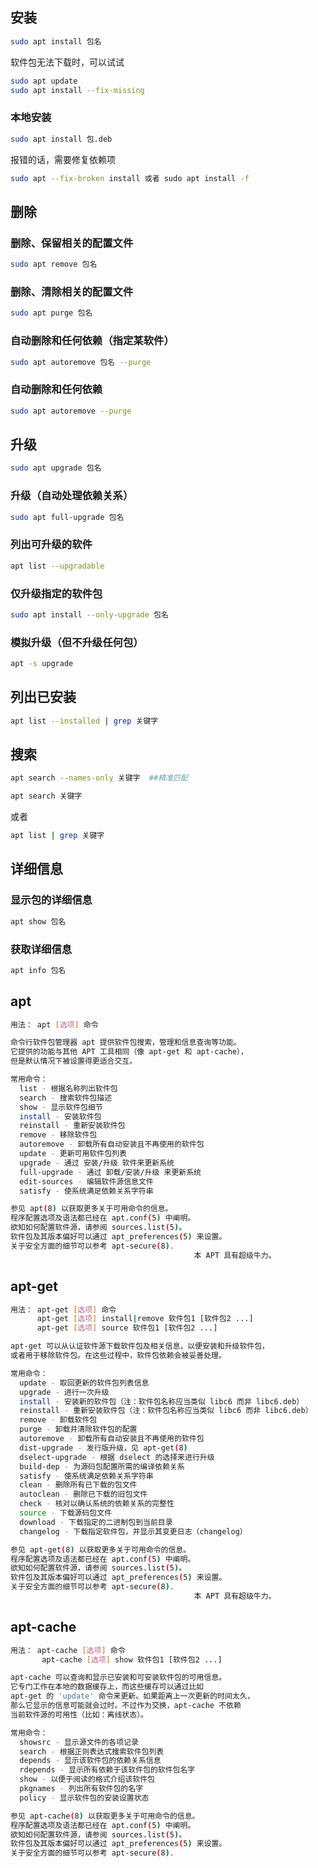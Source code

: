 ## 安装

```sh
sudo apt install 包名
```

软件包无法下载时，可以试试

```sh
sudo apt update
sudo apt install --fix-missing
```

### 本地安装

```sh
sudo apt install 包.deb
```

报错的话，需要修复依赖项

```sh
sudo apt --fix-broken install 或者 sudo apt install -f
```

## 删除

### 删除、保留相关的配置文件

```sh
sudo apt remove 包名
```

### 删除、清除相关的配置文件

```sh
sudo apt purge 包名
```

### 自动删除和任何依赖（指定某软件）

```sh
sudo apt autoremove 包名 --purge
```

### 自动删除和任何依赖

```sh
sudo apt autoremove --purge
```

## 升级

```sh
sudo apt upgrade 包名
```

### 升级（自动处理依赖关系）

```sh
sudo apt full-upgrade 包名
```

### 列出可升级的软件

```sh
apt list --upgradable
```

### 仅升级指定的软件包

```sh
sudo apt install --only-upgrade 包名
```

### 模拟升级（但不升级任何包）

```sh
apt -s upgrade
```

## 列出已安装

```sh
apt list --installed | grep 关键字
```

## 搜索

```sh
apt search --names-only 关键字  ##精准匹配
```

```sh
apt search 关键字
```

或者

```sh
apt list | grep 关键字
```

## 详细信息

### 显示包的详细信息

```sh
apt show 包名
```

### 获取详细信息

```sh
apt info 包名
```

## apt

```sh
用法： apt [选项] 命令

命令行软件包管理器 apt 提供软件包搜索，管理和信息查询等功能。
它提供的功能与其他 APT 工具相同（像 apt-get 和 apt-cache），
但是默认情况下被设置得更适合交互。

常用命令：
  list - 根据名称列出软件包
  search - 搜索软件包描述
  show - 显示软件包细节
  install - 安装软件包
  reinstall - 重新安装软件包
  remove - 移除软件包
  autoremove - 卸载所有自动安装且不再使用的软件包
  update - 更新可用软件包列表
  upgrade - 通过 安装/升级 软件来更新系统
  full-upgrade - 通过 卸载/安装/升级 来更新系统
  edit-sources - 编辑软件源信息文件
  satisfy - 使系统满足依赖关系字符串

参见 apt(8) 以获取更多关于可用命令的信息。
程序配置选项及语法都已经在 apt.conf(5) 中阐明。
欲知如何配置软件源，请参阅 sources.list(5)。
软件包及其版本偏好可以通过 apt_preferences(5) 来设置。
关于安全方面的细节可以参考 apt-secure(8).
                                         本 APT 具有超级牛力。
```

## apt-get

```sh
用法： apt-get [选项] 命令
　　　 apt-get [选项] install|remove 软件包1 [软件包2 ...]
　　　 apt-get [选项] source 软件包1 [软件包2 ...]

apt-get 可以从认证软件源下载软件包及相关信息，以便安装和升级软件包，
或者用于移除软件包。在这些过程中，软件包依赖会被妥善处理。

常用命令：
  update - 取回更新的软件包列表信息
  upgrade - 进行一次升级
  install - 安装新的软件包（注：软件包名称应当类似 libc6 而非 libc6.deb）
  reinstall - 重新安装软件包（注：软件包名称应当类似 libc6 而非 libc6.deb）
  remove - 卸载软件包
  purge - 卸载并清除软件包的配置
  autoremove - 卸载所有自动安装且不再使用的软件包
  dist-upgrade - 发行版升级，见 apt-get(8)
  dselect-upgrade - 根据 dselect 的选择来进行升级
  build-dep - 为源码包配置所需的编译依赖关系
  satisfy - 使系统满足依赖关系字符串
  clean - 删除所有已下载的包文件
  autoclean - 删除已下载的旧包文件
  check - 核对以确认系统的依赖关系的完整性
  source - 下载源码包文件
  download - 下载指定的二进制包到当前目录
  changelog - 下载指定软件包，并显示其变更日志（changelog）

参见 apt-get(8) 以获取更多关于可用命令的信息。
程序配置选项及语法都已经在 apt.conf(5) 中阐明。
欲知如何配置软件源，请参阅 sources.list(5)。
软件包及其版本偏好可以通过 apt_preferences(5) 来设置。
关于安全方面的细节可以参考 apt-secure(8).
                                         本 APT 具有超级牛力。
```

## apt-cache

```sh
用法： apt-cache [选项] 命令
       apt-cache [选项] show 软件包1 [软件包2 ...]

apt-cache 可以查询和显示已安装和可安装软件包的可用信息。
它专门工作在本地的数据缓存上，而这些缓存可以通过比如
apt-get 的 'update' 命令来更新。如果距离上一次更新的时间太久，
那么它显示的信息可能就会过时。不过作为交换，apt-cache 不依赖
当前软件源的可用性（比如：离线状态）。

常用命令：
  showsrc - 显示源文件的各项记录
  search - 根据正则表达式搜索软件包列表
  depends - 显示该软件包的依赖关系信息
  rdepends - 显示所有依赖于该软件包的软件包名字
  show - 以便于阅读的格式介绍该软件包
  pkgnames - 列出所有软件包的名字
  policy - 显示软件包的安装设置状态

参见 apt-cache(8) 以获取更多关于可用命令的信息。
程序配置选项及语法都已经在 apt.conf(5) 中阐明。
欲知如何配置软件源，请参阅 sources.list(5)。
软件包及其版本偏好可以通过 apt_preferences(5) 来设置。
关于安全方面的细节可以参考 apt-secure(8).
```
